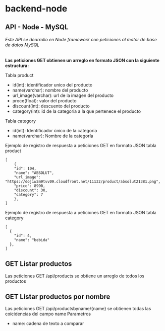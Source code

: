 # backend-node
## API - Node - MySQL

###### Este API se dearrollo en Node framework con peticiones al motor de base de datos MySQL 

**Las peticiones GET obtienen un arreglo en formato JSON con la siguiente estructura:**

Tabla product  

- id(int): identificador unico del producto
- name(varchar): nombre del producto
- url_image(varchar): url de la imagen del producto
- proce(float): valor del producto 
- discount(int): descuento del producto
- category(int): id de la categoria a la que pertenece el producto

Tabla category


- id(int): Identificador único de la categoría 
- name(varchar): Nombre de la categoría 

Ejemplo de registro de respuesta a peticiones GET en formato JSON tabla product

```
[
    {
    "id": 104,
    "name": "ABSOLUT",
    "url_image": "https://dojiw2m9tvv09.cloudfront.net/11132/product/absolut21381.png",
    "price": 8990,
    "discount": 30,
    "category": 7
    },
]
```

Ejemplo de registro de respuesta a peticiones GET en formato JSON tabla category

```
[
  {
    "id": 4,
    "name": "bebida"
  },
]
```

## GET Listar productos 
Las peticiones GET /api/products se obtiene un arreglo de todos los productos  


## GET Listar productos por nombre 
Las peticiones GET /api/productsbyname/{name} se obtienen todas las coicidencias del campo name 
Parametros
* name: cadena de texto a comparar









